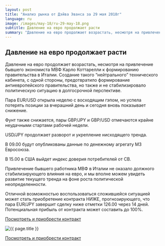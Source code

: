 ```yaml
---
layout: post
title: "Анализ рынка от Дэйва Эванса за 29 мая 2018г"
language: ru
image: /images/may-18/ru-29-may-18.png
subtitle: Давление на евро продолжает расти
summary: "Давление на евро продолжает возрастать, несмотря на привлечение бывшего экономиста МВФ Карло Коттарелли к формированию правительства в Италии. Создание такого “нейтрального” технического кабинета, с одной стороны, предотвратило формирование антиевропейского правительства"
---
```

##  Давление на евро продолжает расти

Давление на евро продолжает возрастать, несмотря на привлечение бывшего экономиста МВФ Карло Коттарелли к формированию правительства в Италии. Создание такого “нейтрального” технического кабинета, с одной стороны, предотвратило формирование антиевропейского правительства, но также и не стабилизировало политическую ситуацию в долгосрочной перспективе.

Пара EUR/USD открыла неделю с восходящим гэпом, но успела потерять позиции за вчерашний день и сегодня вновь показывает снижение.

Фунт также снижается, пары GBP/JPY и GBP/USD отмечаются крайне неудачными стартами рабочей недели.

USD/JPY продолжает разворот и укрепление нисходящего тренда.
 
 
В 09.00 будут опубликованы данные по денежному агрегату М3 Евросоюза.

В 15.00 в США выйдет индекс доверия потребителей от СВ.
 
 
Привлечение бывшего работника МВФ в Италии не оказало должного стабилизирующего влияния на евро, и мы вполне можем увидеть развитие текущего тренда на фоне роста политической неопределенности.

Отличной возможностью воспользоваться сложившейся ситуацией может стать приобретение контракта НИЖЕ, прогнозирующего, что пара EUR/JPY завершит сделку ниже отметки 126.00 через 14 дней. Потенциальная прибыль от контракта может составить до 100%.

<a href="http://record.binary.com/_bivVDfg8lHux76XffYA0JmNd7ZgqdRLk/1/market=forex&underlying=frxEURJPY&formname=higherlower&duration_amount=14&duration_units=d&amount=10&amount_type=payout&expiry_type=duration&barrier=126.00" target="_blank" rel="noopener noreferrer nofollow">Посмотреть и приобрести контракт</a>

<img src="{{ site.url }}/images/may-18/ru-29-may-18.png" alt="{{ page.title }}"  title="{{ page.title }}">

<a href="%LINK%%?https://www.binary.com/d/trade.cgi?market=forex&underlying=frxEURJPY&formname=higherlower&duration_amount=14&duration_units=d&amount=10&amount_type=payout&expiry_type=duration&barrier=126.00" target="_blank" rel="noopener noreferrer nofollow">Посмотреть и приобрести контракт</a>
